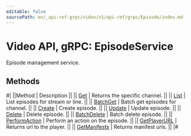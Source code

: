 ```yaml
---
editable: false
sourcePath: en/_api-ref-grpc/video/v1/api-ref/grpc/Episode/index.md
---
```


# Video API, gRPC: EpisodeService

Episode management service.

## Methods

#|
||Method | Description ||
|| [Get](get.md) | Returns the specific channel. ||
|| [List](list.md) | List episodes for stream or line. ||
|| [BatchGet](batchGet.md) | Batch get episodes for channel. ||
|| [Create](create.md) | Create episode. ||
|| [Update](update.md) | Update episode. ||
|| [Delete](delete.md) | Delete episode. ||
|| [BatchDelete](batchDelete.md) | Batch delete episode. ||
|| [PerformAction](performAction.md) | Perform an action on the episode. ||
|| [GetPlayerURL](getPlayerURL.md) | Returns url to the player. ||
|| [GetManifests](getManifests.md) | Returns manifest urls. ||
|#